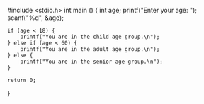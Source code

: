 #include <stdio.h>
int main () {
 int age;
    printf("Enter your age: ");
    scanf("%d", &age);

    if (age < 18) {
        printf("You are in the child age group.\n");
    } else if (age < 60) {
        printf("You are in the adult age group.\n");
    } else {
        printf("You are in the senior age group.\n");
    }

    return 0;
}
